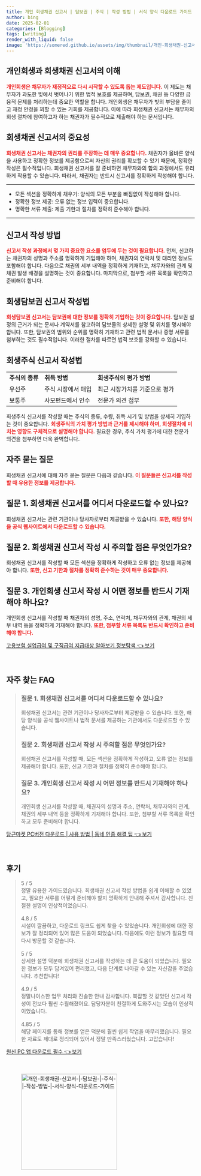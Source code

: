 ```yaml
---
title: 개인 회생채권 신고서 | 담보권 | 주식 | 작성 방법 | 서식 양식 다운로드 가이드
author: bing
date: 2025-02-01
categories: [Blogging]
tags: [writing]
render_with_liquid: false
image: 'https://somered.github.io/assets/img/thumbnail/개인-회생채권-신고서-|-담보권-|-주식-|-작성-방법-|-서식-양식-다운로드-가이드.webp'
---
```



<h2 id='개인회생과 회생채권 신고서의 이해'>개인회생과 회생채권 신고서의 이해</h2>

<p><b><span style="color: #ee2323;">개인회생은 채무자가 재정적으로 다시 시작할 수 있도록 돕는 제도입니다.</span></b> 이 제도는 채무자가 과도한 빚에서 벗어나기 위한 법적 보호를 제공하며, 담보권, 채권 등 다양한 금융적 문제를 처리하는데 중요한 역할을 합니다. 개인회생은 채무자가 빚의 부담을 줄이고 재정 안정을 꾀할 수 있는 기회를 제공합니다. 이에 따라 회생채권 신고서는 채무자의 회생 절차에 참여하고자 하는 채권자가 필수적으로 제출해야 하는 문서입니다.</p>

<h2 id='회생채권 신고서의 중요성'>회생채권 신고서의 중요성</h2>

<p><b><span style="color: #ee2323;">회생채권 신고서는 채권자의 권리를 주장하는 데 매우 중요합니다.</span></b> 채권자가 올바른 양식을 사용하고 정확한 정보를 제공함으로써 자신의 권리를 확보할 수 있기 때문에, 정확한 작성은 필수적입니다. 회생채권 신고서를 잘 준비하면 채무자와의 합의 과정에서도 유리하게 작용할 수 있습니다. 따라서, 채권자는 반드시 신고서를 정확하게 작성해야 합니다.</p>

<hr />

<ul>
    <li>모든 섹션을 정확하게 채우기: 양식의 모든 부분을 빠짐없이 작성해야 합니다.</li>
    <li>정확한 정보 제공: 오류 없는 정보 입력이 중요합니다.</li>
    <li>명확한 서류 제출: 제출 기한과 절차를 정확히 준수해야 합니다.</li>
</ul>

<hr />

<h2 id='신고서 작성 방법'>신고서 작성 방법</h2>

<p><b><span style="color: #ee2323;">신고서 작성 과정에서 몇 가지 중요한 요소를 염두에 두는 것이 필요합니다.</span></b> 먼저, 신고하는 채권자의 성명과 주소를 명확하게 기입해야 하며, 채권자의 연락처 및 대리인 정보도 포함해야 합니다. 다음으로 채권의 세부 내역을 정확하게 기재하고, 채무자와의 관계 및 채권 발생 배경을 설명하는 것이 중요합니다. 마지막으로, 첨부할 서류 목록을 확인하고 준비해야 합니다.</p>

<h2 id='회생담보권 신고서 작성법'>회생담보권 신고서 작성법</h2>

<p><b><span style="color: #ee2323;">회생담보권 신고서는 담보권에 대한 정보를 정확히 기입하는 것이 중요합니다.</span></b> 담보권 설정의 근거가 되는 문서나 계약서를 참고하여 담보물의 상세한 설명 및 위치를 명시해야 합니다. 또한, 담보권의 범위와 순위를 명확히 기재하고 관련 법적 문서나 증명 서류를 첨부하는 것도 필수적입니다. 이러한 절차를 따르면 법적 보호를 강화할 수 있습니다.</p>

<h2 id='회생주식 신고서 작성법'>회생주식 신고서 작성법</h2>

<table>
    <tr>
        <td><b>주식의 종류</b></td>
        <td><b>취득 방법</b></td>
        <td><b>회생주식의 평가 방법</b></td>
    </tr>
    <tr>
        <td>우선주</td>
        <td>주식 시장에서 매입</td>
        <td>최근 시장가치를 기준으로 평가</td>
    </tr>
    <tr>
        <td>보통주</td>
        <td>사모펀드에서 인수</td>
        <td>전문가 의견 첨부</td>
    </tr>
</table>

<p>회생주식 신고서를 작성할 때는 주식의 종류, 수량, 취득 시기 및 방법을 상세히 기입하는 것이 중요합니다. <b><span style="color: #ee2323;">회생주식의 가치 평가 방법과 근거를 제시해야 하며, 회생절차에 미치는 영향도 구체적으로 설명해야 합니다.</span></b> 필요한 경우, 주식 가치 평가에 대한 전문가 의견을 첨부하면 더욱 완벽합니다.</p>

<h2 id='FAQ'>자주 묻는 질문</h2>

<p>회생채권 신고서에 대해 자주 묻는 질문은 다음과 같습니다. <b><span style="color: #ee2323;">이 질문들은 신고서를 작성할 때 유용한 정보를 제공합니다.</span></b></p>

<h2 id='질문 1. 신고서 다운로드'>질문 1. 회생채권 신고서를 어디서 다운로드할 수 있나요?</h2>

<p>회생채권 신고서는 관련 기관이나 당사자로부터 제공받을 수 있습니다. <b><span style="color: #ee2323;">또한, 해당 양식을 공식 웹사이트에서 다운로드할 수 있습니다.</span></b></p>

<h2 id='질문 2. 신고서 주의사항'>질문 2. 회생채권 신고서 작성 시 주의할 점은 무엇인가요?</h2>

<p>회생채권 신고서를 작성할 때 모든 섹션을 정확하게 작성하고 오류 없는 정보를 제공해야 합니다. <b><span style="color: #ee2323;">또한, 신고 기한과 절차를 정확히 준수하는 것이 매우 중요합니다.</span></b></p>

<h2 id='질문 3. 필수정보'>질문 3. 개인회생 신고서 작성 시 어떤 정보를 반드시 기재해야 하나요?</h2>

<p>개인회생 신고서를 작성할 때 채권자의 성명, 주소, 연락처, 채무자와의 관계, 채권의 세부 내역 등을 정확하게 기재해야 합니다. <b><span style="color: #ee2323;">또한, 첨부할 서류 목록도 반드시 확인하고 준비해야 합니다.</span></b></p>


<p><a class="click-button" title="고용보험 실업급여 및 구직급여 지급대상 알아보기 정보탐색" href="https://somered.github.io/posts/%EA%B3%A0%EC%9A%A9%EB%B3%B4%ED%97%98-%EC%8B%A4%EC%97%85%EA%B8%89%EC%97%AC-%EB%B0%8F-%EA%B5%AC%EC%A7%81%EA%B8%89%EC%97%AC-%EC%A7%80%EA%B8%89%EB%8C%80%EC%83%81-%EC%95%8C%EC%95%84%EB%B3%B4%EA%B8%B0-%EC%A0%95%EB%B3%B4%ED%83%90%EC%83%89/" rel="dofollow">고용보험 실업급여 및 구직급여 지급대상 알아보기 정보탐색 👈 보기</a></p><br>
<h2 id='자주_찾는_FAQ'>자주 찾는 FAQ</h2>
<div itemscope="" itemtype="https://schema.org/FAQPage"> 
<blockquote> 
<div itemscope="" itemprop="mainEntity" itemtype="https://schema.org/Question"> 
<h3 itemprop="name">질문 1. 회생채권 신고서를 어디서 다운로드할 수 있나요?</h3> 
<div itemscope="" itemprop="acceptedAnswer" itemtype="https://schema.org/Answer"> 
<span itemprop="text"> 
<p>회생채권 신고서는 관련 기관이나 당사자로부터 제공받을 수 있습니다. 또한, 해당 양식을 공식 웹사이트나 법적 문서를 제공하는 기관에서도 다운로드할 수 있습니다.</p> 
</span> 
</div> 
</div> 
<div itemscope="" itemprop="mainEntity" itemtype="https://schema.org/Question"> 
<h3 itemprop="name">질문 2. 회생채권 신고서 작성 시 주의할 점은 무엇인가요?</h3> 
<div itemscope="" itemprop="acceptedAnswer" itemtype="https://schema.org/Answer"> 
<span itemprop="text"> 
<p>회생채권 신고서를 작성할 때, 모든 섹션을 정확하게 작성하고, 오류 없는 정보를 제공해야 합니다. 또한, 신고 기한과 절차를 정확히 준수해야 합니다.</p> 
</span> 
</div> 
</div> 
<div itemscope="" itemprop="mainEntity" itemtype="https://schema.org/Question"> 
<h3 itemprop="name">질문 3. 개인회생 신고서 작성 시 어떤 정보를 반드시 기재해야 하나요?</h3> 
<div itemscope="" itemprop="acceptedAnswer" itemtype="https://schema.org/Answer"> 
<span itemprop="text"> 
<p>개인회생 신고서를 작성할 때, 채권자의 성명과 주소, 연락처, 채무자와의 관계, 채권의 세부 내역 등을 정확하게 기재해야 합니다. 또한, 첨부할 서류 목록을 확인하고 모두 준비해야 합니다.</p> 
</span> 
</div> 
</div> 
</blockquote> 
</div>
<p><a class="click-button" title="당근마켓 PC버전 다운로드 | 사용 방법 | 동네 인증 해결 팁" href="https://somered.github.io/posts/%EB%8B%B9%EA%B7%BC%EB%A7%88%EC%BC%93-PC%EB%B2%84%EC%A0%84-%EB%8B%A4%EC%9A%B4%EB%A1%9C%EB%93%9C-%EC%82%AC%EC%9A%A9-%EB%B0%A9%EB%B2%95-%EB%8F%99%EB%84%A4-%EC%9D%B8%EC%A6%9D-%ED%95%B4%EA%B2%B0-%ED%8C%81/" rel="dofollow">당근마켓 PC버전 다운로드 | 사용 방법 | 동네 인증 해결 팁 👈 보기</a></p><br>
<h2 id='후기'>후기</h2>
<div itemscope itemtype="https://schema.org/Product">
  <blockquote>
  <div itemprop="review" itemscope itemtype="https://schema.org/Review">
      <div itemprop="reviewRating" itemscope itemtype="https://schema.org/Rating"> <span itemprop="ratingValue">5</span> / <span itemprop="bestRating">5</span> </div>
      <span itemprop="reviewBody">정말 유용한 가이드였습니다. 회생채권 신고서 작성 방법을 쉽게 이해할 수 있었고, 필요한 서류를 어떻게 준비해야 할지 명확하게 안내해 주셔서 감사합니다. 친절한 설명이 인상적이었습니다.</span>
  </div>
  <br>
  <div itemprop="review" itemscope itemtype="https://schema.org/Review">
      <div itemprop="reviewRating" itemscope itemtype="https://schema.org/Rating"> <span itemprop="ratingValue">4.8</span> / <span itemprop="bestRating">5</span> </div>
      <span itemprop="reviewBody">시설이 깔끔하고, 다운로드 링크도 쉽게 찾을 수 있었습니다. 개인회생에 대한 정보가 잘 정리되어 있어 많은 도움이 되었습니다. 다음에도 이런 정보가 필요할 때 다시 방문할 것 같습니다.</span>
  </div>
  <br>
  <div itemprop="review" itemscope itemtype="https://schema.org/Review">
      <div itemprop="reviewRating" itemscope itemtype="https://schema.org/Rating"> <span itemprop="ratingValue">5</span> / <span itemprop="bestRating">5</span> </div>
      <span itemprop="reviewBody">상세한 설명 덕분에 회생채권 신고서를 작성하는 데 큰 도움이 되었습니다. 필요한 정보가 모두 담겨있어 편리했고, 다음 단계로 나아갈 수 있는 자신감을 주었습니다. 추천합니다!</span>
  </div>
  <br>
  <div itemprop="review" itemscope itemtype="https://schema.org/Review">
      <div itemprop="reviewRating" itemscope itemtype="https://schema.org/Rating"> <span itemprop="ratingValue">4.9</span> / <span itemprop="bestRating">5</span> </div>
      <span itemprop="reviewBody">정말나이스한 업무 처리와 진솔한 안내 감사합니다. 복잡할 것 같았던 신고서 작성이 전보다 훨씬 수월해졌어요. 담당자분이 친절하게 도와주시는 모습이 인상적이었습니다.</span>
  </div>
  <br>
  <div itemprop="review" itemscope itemtype="https://schema.org/Review">
      <div itemprop="reviewRating" itemscope itemtype="https://schema.org/Rating"> <span itemprop="ratingValue">4.85</span> / <span itemprop="bestRating">5</span> </div>
      <span itemprop="reviewBody">해당 페이지를 통해 정보를 얻은 덕분에 훨씬 쉽게 작업을 마무리했습니다. 필요한 자료도 제대로 정리되어 있어서 정말 만족스러웠습니다. 고맙습니다!</span>
  </div>
  </blockquote>
</div>
<p><a class="click-button" title="원신 PC 앱 다운로드 필수" href="https://somered.github.io/posts/%EC%9B%90%EC%8B%A0-PC-%EC%95%B1-%EB%8B%A4%EC%9A%B4%EB%A1%9C%EB%93%9C-%ED%95%84%EC%88%98/" rel="dofollow">원신 PC 앱 다운로드 필수 👈 보기</a></p><br>
<figure class="image"><img src="https://somered.github.io/assets/img/thumbnail/개인-회생채권-신고서-|-담보권-|-주식-|-작성-방법-|-서식-양식-다운로드-가이드.webp" alt="개인-회생채권-신고서-|-담보권-|-주식-|-작성-방법-|-서식-양식-다운로드-가이드" width="256" height="256"></figure>